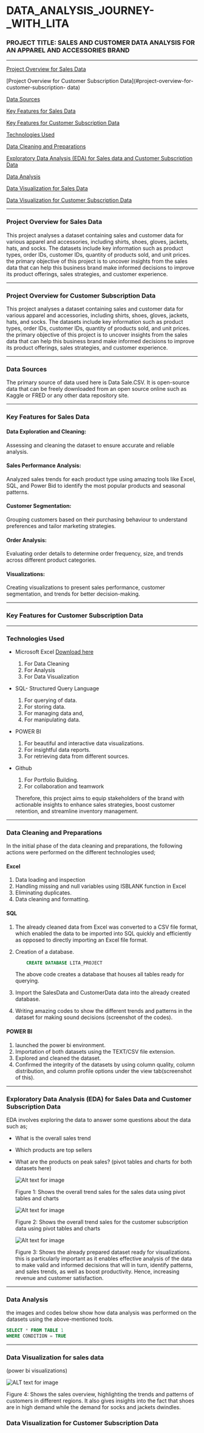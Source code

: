 # DATA_ANALYSIS_JOURNEY-_WITH_LITA
### PROJECT TITLE: SALES AND CUSTOMER DATA ANALYSIS FOR AN APPAREL AND ACCESSORIES BRAND

---

[Project Overview for Sales Data](#project-overview-for-sales-data)

[Project Overview for Customer Subscription Data](#project-overview-for-customer-subscription- data)

[Data Sources](#data-sources)

[Key Features for Sales Data](#key-features-for-sales-data)

[Key Features for Customer Subscription Data](#key-features-for-customer-subscription-data)

[Technologies Used](#technologies-used)

[Data Cleaning and Preparations](#data-cleaning-and-preparations)

[Exploratory Data Analysis (EDA) for Sales data and Customer Subscription Data](#exploratory-data-analysis-(eda)-for-sales-data-and-customer-subscription-data)

[Data Analysis](#data-analysis)

[Data Visualization for Sales Data](#data-visualization-for-sales-data)

[Data Visualization for Customer Subscription Data](#data-visualization-for-customer-subscription-data)

---

### Project Overview for Sales Data
This project analyses a dataset containing sales and customer data for various apparel and accessories, including shirts, shoes, gloves, jackets, hats, and socks. The datasets include key information such as product types, order IDs, customer IDs, quantity of products sold, and unit prices. the primary objective of this project is to uncover insights from the sales data that can help this business brand make informed decisions to improve its product offerings, sales strategies, and customer experience.

---

### Project Overview for Customer Subscription Data
This project analyses a dataset containing sales and customer data for various apparel and accessories, including shirts, shoes, gloves, jackets, hats, and socks. The datasets include key information such as product types, order IDs, customer IDs, quantity of products sold, and unit prices. the primary objective of this project is to uncover insights from the sales data that can help this business brand make informed decisions to improve its product offerings, sales strategies, and customer experience.

---

### Data Sources
The primary source of data used here is Data Sale.CSV. It is open-source data that can be freely downloaded from an open source online such as Kaggle or FRED or any other data repository site. 

---

### Key Features for Sales Data

#### Data Exploration and Cleaning: 
Assessing and cleaning the dataset to ensure accurate and reliable analysis.

#### Sales Performance Analysis: 
Analyzed sales trends for each product type using amazing tools like Excel, SQL, and Power Bid to identify the most popular products and seasonal patterns.

#### Customer Segmentation: 
Grouping customers based on their purchasing behaviour to understand preferences and tailor marketing strategies.

#### Order Analysis: 
Evaluating order details to determine order frequency, size, and trends across different product categories.

#### Visualizations:
Creating visualizations to present sales performance, customer segmentation, and trends for better decision-making.

---

### Key Features for Customer Subscription Data

---

### Technologies Used
- Microsoft Excel [Download here](https://www.microsoft.com)
  1. For Data Cleaning
  2. For Analysis
  3. For Data  Visualization
- SQL-  Structured Query Language
  1. For querying of data.
  2. For storing data.
  3. For managing data and,
  4. For manipulating data.
- POWER BI
  1.  For beautiful and interactive data visualizations.
  2.  For insightful data reports.
  3.  For retrieving data from different sources.
- Github
  1. For Portfolio Building.
  2. For collaboration and teamwork

  Therefore, this project aims to equip stakeholders of the brand with actionable insights to enhance sales strategies, boost customer retention, and streamline inventory management.
  
---

### Data Cleaning and Preparations

In the initial phase of the data cleaning and preparations, the following actions were performed on the different technologies used;

#### Excel
  1. Data loading and inspection
  2. Handling missing and null variables using ISBLANK function in Excel
  3. Eliminating duplicates.
  4. Data cleaning and formatting.

#### SQL
  1. The already cleaned data from Excel was converted to a CSV file format, which enabled the data to be imported into SQL quickly and efficiently as opposed to directly importing an Excel file format.
  2. Creation of a database.

      ```SQL
          CREATE DATABASE LITA_PROJECT
      ```

     The above code creates a database that houses all tables ready for querying.
     
  4. Import the SalesData and CustomerData data into the already created database.
  5. Writing amazing codes to show the different trends and patterns in the dataset for making sound decisions (screenshot of the codes).

#### POWER BI
  1. launched the power bi environment.
  2. Importation of both datasets using the TEXT/CSV file extension.
  3. Explored and cleaned the dataset.
  4. Confirmed the integrity of the datasets by using column quality, column distribution, and column profile options under the view tab(screenshot of this).

---

### Exploratory Data Analysis (EDA) for Sales Data and Customer Subscription Data 
EDA involves exploring the data to answer some questions about the data such as;
- What is the overall sales trend
- Which products are top sellers
- What are the products on peak sales? (pivot tables and charts for both datasets here)

  ![Alt text for image](https://github.com/Light63/DATA_ANALYSIS_JOURNEY-_WITH_LITA/blob/main/Excel%20sales%20data%201.JPG?raw=true)

  Figure 1: Shows the overall trend sales for the sales data using pivot tables and charts


  ![Alt text for image](https://github.com/Light63/DATA_ANALYSIS_JOURNEY-_WITH_LITA/blob/main/EXCEL%20CUSTOMER%20DATA.JPG?raw=true)


  Figure 2: Shows the overall trend sales  for the customer subscription data using pivot tables and charts




  ![Alt text for image](https://github.com/Light63/DATA_ANALYSIS_JOURNEY-_WITH_LITA/blob/main/BI%201.JPG?raw=true)







  Figure 3: Shows the already prepared dataset ready for visualizations. this is particularly important as it enables effective analysis of the data to make valid and informed decisions 
            that will in turn, identify patterns, and sales trends, as well as boost productivity. Hence, increasing revenue and customer satisfaction.


---

  ### Data Analysis
  the images  and codes below show how data analysis was performed on the datasets using the above-mentioned tools.

  ```SQL
  SELECT * FROM TABLE 1
  WHERE CONDITION = TRUE
  ```

---

### Data Visualization for sales data
(power bi visualizations)

![ALT text for image](https://github.com/Light63/DATA_ANALYSIS_JOURNEY-_WITH_LITA/blob/main/BI%20SALES%20DATA%201.JPG?raw=true)


Figure 4: Shows the sales overview, highlighting the trends and patterns of customers in different regions. It also gives insights into the fact that shoes are in high demand while the demand for socks and jackets dwindles.


###  Data Visualization for Customer Subscription Data
